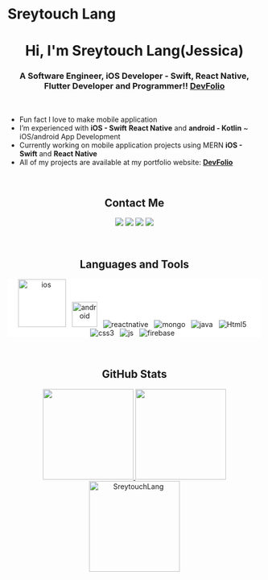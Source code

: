 # Sreytouch Lang
### <h1 align="center">Hi, I'm **Sreytouch Lang(Jessica)** </h1>

### <h3 align="center">A Software Engineer, iOS Developer - Swift, React Native, Flutter Developer and Programmer!! **[DevFolio][website]**</h3><br>

- Fun fact I love to make mobile application
- I’m experienced with **iOS - Swift** **React Native**  and **android - Kotlin** ~ iOS/android App Development
- Currently working on mobile application projects using MERN   **iOS - Swift** and **React Native**
- All of my projects are available at my portfolio website: **[DevFolio][website]**

<br>

### <h2 align="center">Contact Me</h2>
<p align="center">   
  	<a href="mailto:atouch.it@gmail.com" target="_blank"><img src="https://img.shields.io/badge/-Gmail-0D1117?style=for-the-badge&logo=gmail&logoColor=DB4437"></a>
    	<a href="https://www.linkedin.com/in/sreytouch-lang/" target="_blank"><img src="https://img.shields.io/badge/-LinkedIn-0D1117?style=for-the-badge&logo=linkedin&logoColor=0077b5"></a> 
  	<a href="https://www.instagram.com/sreytouch/" target="_blank"><img src="https://img.shields.io/badge/-Instagram-0D1117?style=for-the-badge&logo=instagram&logoColor=C13584"></a>
	<a href="https://twitter.com/sreytouch" target="_blank"><img src="https://img.shields.io/badge/Twitter-0D1117?style=for-the-badge&logo=Twitter&logoColor=1DA1F2"></a>
</p>
<br>

### <h2 align="center">Languages and Tools </h2>
<p align="center" style="background: #fff;">
  	<img src="https://i0.wp.com/www.unionsquaredesign.com/ibegnees/2016/11/Swift_logo_with_text.svg.png?ssl=1" alt="ios" width="95px"/>&nbsp;&nbsp;
  	<img src="https://swansoftwaresolutions.com/wp-content/uploads/2020/04/07.23.20-Kotlin-for-Android.jpg" alt="android" width="50px"/>&nbsp;&nbsp;
  	<img src="https://img.shields.io/badge/react_native%20-%2320232a.svg?&style=for-the-badge&logo=react&logoColor=%2361DAFB" alt="reactnative" />&nbsp;&nbsp;
	<img src="https://img.shields.io/badge/MySQL-00000F?style=for-the-badge&logo=mysql&logoColor=white" alt="mongo" />&nbsp;&nbsp;
    	<img src="https://img.shields.io/badge/Java-ED8B00?style=for-the-badge&logo=java&logoColor=white" alt="java" />&nbsp;&nbsp;
    	<img src="https://img.shields.io/badge/HTML5-E34F26?style=for-the-badge&logo=html5&logoColor=white" alt="Html5" />&nbsp;&nbsp;
  	<img src="https://img.shields.io/badge/CSS3-1572B6?style=for-the-badge&logo=css3&logoColor=white" alt="css3" />&nbsp;&nbsp;
	<img src="https://img.shields.io/badge/JavaScript-F7DF1E?style=for-the-badge&logo=javascript&logoColor=black" alt="js" />&nbsp;&nbsp;
	<img src="https://img.shields.io/badge/Firebase-ffca28?style=for-the-badge&logo=firebase&logoColor=black" alt="firebase" />&nbsp;&nbsp;
</p>
<br>
  

### <h2 align="center">GitHub Stats </h2>


<p align="center">
<a href="https://github.com/SreytouchLang">
  <img height="180em" src="https://github-readme-stats.vercel.app/api?username=SreytouchLang&show_icons=true&locale=en&theme=algolia"/>
  <img height="180em" src="https://github-readme-stats.vercel.app/api/top-langs?username=SreytouchLang&show_icons=true&locale=en&layout=compact&theme=algolia"/>
  <img height="180em" src="https://github-readme-streak-stats.herokuapp.com/?user=SreytouchLang&theme=algolia" alt="SreytouchLang" />
</a>
</p>


[website]: https://sreytouchlang.github.io/


<!--
**SreytouchLang/SreytouchLang** is a ✨ _special_ ✨ repository because its `README.md` (this file) appears on your GitHub profile.

Here are some ideas to get you started:

- 🔭 I’m currently working on ...
- 🌱 I’m currently learning ...
- 👯 I’m looking to collaborate on ...
- 🤔 I’m looking for help with ...
- 💬 Ask me about ...
- 📫 How to reach me: ...
- 😄 Pronouns: ...
- ⚡ Fun fact: ...
-->

